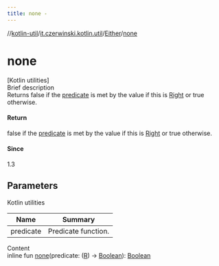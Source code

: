 ```yaml
---
title: none -
---
```

//[kotlin-util](../../index.md)/[it.czerwinski.kotlin.util](../index.md)/[Either](index.md)/[none](none.md)



# none  
[Kotlin utilities]  
Brief description  
Returns false if the [predicate]() is met by the value if this is [Right](../-right/index.md) or true otherwise.  
  


#### Return  
false if the [predicate]() is met by the value if this is [Right](../-right/index.md) or true otherwise.  
  


#### Since  
1.3  
  


## Parameters  
  
Kotlin utilities  
  
|  Name|  Summary| 
|---|---|
| predicate| Predicate function.
  
  
Content  
inline fun [none](none.md)(predicate: ([R](index.md)) -> [Boolean](https://kotlinlang.org/api/latest/jvm/stdlib/kotlin/-boolean/index.html)): [Boolean](https://kotlinlang.org/api/latest/jvm/stdlib/kotlin/-boolean/index.html)  



